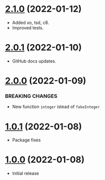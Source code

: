 <a name="2.1.0"></a>
# [2.1.0](https://github.com/faker-javascript/integer) (2022-01-12)
* Added xo, tsd, c8.
* Improved tests.

<a name="2.0.1"></a>
# [2.0.1](https://github.com/faker-javascript/integer) (2022-01-10)
* GitHub docs updates.

<a name="2.0.0"></a>
# [2.0.0](https://github.com/faker-javascript/integer) (2022-01-09)

### BREAKING CHANGES

* New function `integer` istead of `fakeInteger`

<a name="1.0.1"></a>
# [1.0.1](https://github.com/faker-javascript/integer) (2022-01-08)
* Package fixes

<a name="1.0.0"></a>
# [1.0.0](https://github.com/faker-javascript/integer) (2022-01-08)
* Initial release
